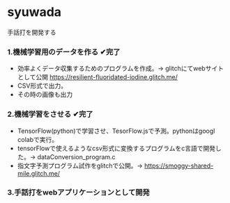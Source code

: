# syuwada
手話打を開発する

### 1.機械学習用のデータを作る ✔完了
  - 効率よくデータ収集するためのプログラムを作成。→ glitchにてwebサイトとして公開 https://resilient-fluoridated-iodine.glitch.me/
  - CSV形式で出力。
  - その時の画像も出力



### 2.機械学習をさせる ✔完了
  - TensorFlow(python)で学習させ、TesorFlow.jsで予測。pythonはgoogl colabで実行。
  - tensorFlowで使えるようなcsv形式に変換するプログラムをc言語で開発した。→ dataConversion_program.c
  - 指文字予測プログラム試作をglitchで公開。→ https://smoggy-shared-mile.glitch.me/
  
### 3.手話打をwebアプリケーションとして開発
